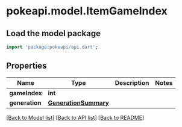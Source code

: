 # pokeapi.model.ItemGameIndex

## Load the model package
```dart
import 'package:pokeapi/api.dart';
```

## Properties
Name | Type | Description | Notes
------------ | ------------- | ------------- | -------------
**gameIndex** | **int** |  | 
**generation** | [**GenerationSummary**](GenerationSummary.md) |  | 

[[Back to Model list]](../README.md#documentation-for-models) [[Back to API list]](../README.md#documentation-for-api-endpoints) [[Back to README]](../README.md)


